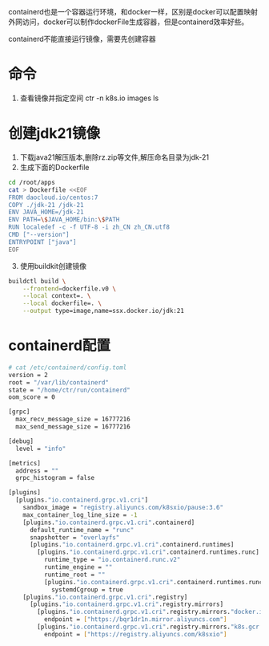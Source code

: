 containerd也是一个容器运行环境，和docker一样，区别是docker可以配置映射外网访问，docker可以制作dockerFile生成容器，但是containerd效率好些。

containerd不能直接运行镜像，需要先创建容器

# 命令
1. 查看镜像并指定空间
ctr -n k8s.io images ls


# 创建jdk21镜像
1. 下载java21解压版本,删除rz.zip等文件,解压命名目录为jdk-21
2. 生成下面的Dockerfile
```sh
cd /root/apps
cat > Dockerfile <<EOF
FROM daocloud.io/centos:7
COPY ./jdk-21 /jdk-21
ENV JAVA_HOME=/jdk-21
ENV PATH=\$JAVA_HOME/bin:\$PATH
RUN localedef -c -f UTF-8 -i zh_CN zh_CN.utf8
CMD ["--version"]
ENTRYPOINT ["java"]
EOF
```
3. 使用buildkit创建镜像
```sh
buildctl build \
	--frontend=dockerfile.v0 \
	--local context=. \
	--local dockerfile=. \
	--output type=image,name=ssx.docker.io/jdk:21
```


# containerd配置
```sh
# cat /etc/containerd/config.toml
version = 2
root = "/var/lib/containerd"
state = "/home/ctr/run/containerd"
oom_score = 0

[grpc]
  max_recv_message_size = 16777216
  max_send_message_size = 16777216

[debug]
  level = "info"

[metrics]
  address = ""
  grpc_histogram = false

[plugins]
  [plugins."io.containerd.grpc.v1.cri"]
    sandbox_image = "registry.aliyuncs.com/k8sxio/pause:3.6"
    max_container_log_line_size = -1
    [plugins."io.containerd.grpc.v1.cri".containerd]
      default_runtime_name = "runc"
      snapshotter = "overlayfs"
      [plugins."io.containerd.grpc.v1.cri".containerd.runtimes]
        [plugins."io.containerd.grpc.v1.cri".containerd.runtimes.runc]
          runtime_type = "io.containerd.runc.v2"
          runtime_engine = ""
          runtime_root = ""
          [plugins."io.containerd.grpc.v1.cri".containerd.runtimes.runc.options]
            systemdCgroup = true
    [plugins."io.containerd.grpc.v1.cri".registry]
      [plugins."io.containerd.grpc.v1.cri".registry.mirrors]
        [plugins."io.containerd.grpc.v1.cri".registry.mirrors."docker.io"]
          endpoint = ["https://bqr1dr1n.mirror.aliyuncs.com"]
        [plugins."io.containerd.grpc.v1.cri".registry.mirrors."k8s.gcr.io"]
          endpoint = ["https://registry.aliyuncs.com/k8sxio"]
```